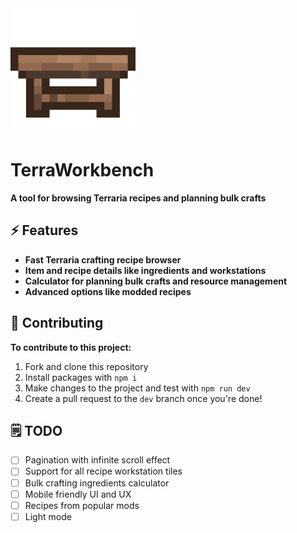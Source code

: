 <img src="public/images/icon-large.png" alt="icon" width="200"/>

# TerraWorkbench
**A tool for browsing Terraria recipes and planning bulk crafts**

## ⚡ Features
- **Fast Terraria crafting recipe browser**
- **Item and recipe details like ingredients and workstations**
- **Calculator for planning bulk crafts and resource management**
- **Advanced options like modded recipes**

## 🤝 Contributing
**To contribute to this project:**

1. Fork and clone this repository
2. Install packages with `npm i`
3. Make changes to the project and test with `npm run dev`
4. Create a pull request to the `dev` branch once you're done!

## 🗒️ TODO
- [ ] Pagination with infinite scroll effect
- [ ] Support for all recipe workstation tiles
- [ ] Bulk crafting ingredients calculator
- [ ] Mobile friendly UI and UX
- [ ] Recipes from popular mods
- [ ] Light mode